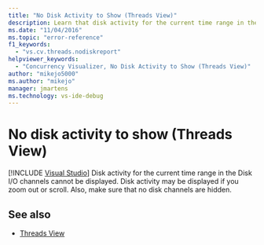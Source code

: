 ```yaml
---
title: "No Disk Activity to Show (Threads View)"
description: Learn that disk activity for the current time range in the Disk I/O channels cannot be displayed. Disk activity may be displayed if you zoom out or scroll.
ms.date: "11/04/2016"
ms.topic: "error-reference"
f1_keywords:
  - "vs.cv.threads.nodiskreport"
helpviewer_keywords:
  - "Concurrency Visualizer, No Disk Activity to Show (Threads View)"
author: "mikejo5000"
ms.author: "mikejo"
manager: jmartens
ms.technology: vs-ide-debug
---
```

# No disk activity to show (Threads View)

 [!INCLUDE [Visual Studio](~/includes/applies-to-version/vs-windows-only.md)]
Disk activity for the current time range in the Disk I/O channels cannot be displayed. Disk activity may be displayed if you zoom out or scroll. Also, make sure that no disk channels are hidden.

## See also
- [Threads View](../profiling/threads-view-parallel-performance.md)